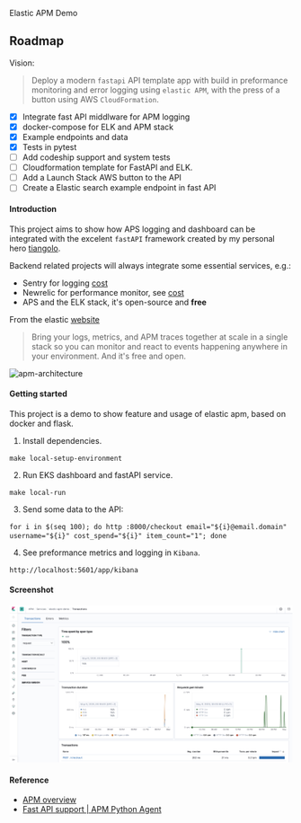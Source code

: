 Elastic APM Demo

## Roadmap
Vision:
> Deploy a modern `fastapi` API template app with build in preformance monitoring and error logging using `elastic APM`, with the press of a button using AWS `CloudFormation`. 

- [x] Integrate fast API middlware for APM logging
- [x] docker-compose for ELK and APM stack
- [x] Example endpoints and data
- [x] Tests in pytest
- [ ] Add codeship support and system tests
- [ ] Cloudformation template for FastAPI and ELK. 
- [ ] Add a Launch Stack AWS button to the API
- [ ] Create a Elastic search example endpoint in fast API 

#### Introduction

This project aims to show how APS logging and dashboard can be integrated with the excelent `fastAPI` framework created by my personal hero [tiangolo](https://github.com/tiangolo). 

Backend related projects will always integrate some essential services, e.g.:

- Sentry for logging [cost](https://sentry.io/pricing)
- Newrelic for performance monitor, see [cost](https://newrelic.com/application-monitoring/pricing)
- APS and the ELK stack, it's open-source and **free**

From the elastic [website](https://www.elastic.co/observability)
> Bring your logs, metrics, and APM traces together at scale in a single stack so you can monitor and react to events happening anywhere in your environment. And it's free and open.

![apm-architecture](https://www.elastic.co/guide/en/apm/get-started/current/apm-architecture.png)

#### Getting started

This project is a demo to show feature and usage of elastic apm, based on docker and flask.

1. Install dependencies. 
```
make local-setup-environment
```

2. Run EKS dashboard and fastAPI service. 
```
make local-run
```

3. Send some data to the API:
```
for i in $(seq 100); do http :8000/checkout email="${i}@email.domain" username="${i}" cost_spend="${i}" item_count="1"; done
```

4. See preformance metrics and logging in `Kibana`. 
```
http://localhost:5601/app/kibana
```

#### Screenshot

![](screenshots/transaction.png)

#### Reference
- [APM overview](https://www.elastic.co/guide/en/apm/get-started/7.6/index.html)
- [Fast API support | APM Python Agent](https://www.elastic.co/guide/en/apm/agent/python/master/starlette-support.html)
